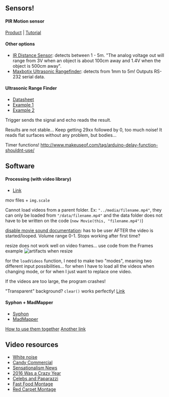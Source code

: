 

## Sensors!

#### PIR Motion sensor
[Product](https://www.adafruit.com/product/189) | [Tutorial](https://learn.adafruit.com/pir-passive-infrared-proximity-motion-sensor)

#### Other options
- [IR Distance Sensor](https://www.adafruit.com/product/1568): detects between 1 - 5m. "The analog voltage out will range from 3V when an object is about 100cm away and 1.4V when the object is 500cm away".
- [Maxbotix Ultrasonic Rangefinder](https://www.adafruit.com/product/984): detects from 1mm to 5m! Outputs RS-232 serial data.

#### Ultrasonic Range Finder
- [Datasheet](https://cdn.sparkfun.com/datasheets/Sensors/Proximity/HCSR04.pdf)
- [Example 1](http://www.instructables.com/id/Simple-Arduino-and-HC-SR04-Example/)
- [Example 2](http://tinkersphere.com/documents/TS-126UltrasonicArduinoSketch.txt)

Trigger sends the signal and echo reads the result.

Results are not stable... Keep getting 29xx followed by 0, too much noise! It reads flat surfaces without any problem, but bodies...

Timer functions! http://www.makeuseof.com/tag/arduino-delay-function-shouldnt-use/


## Software

#### Processing (with video library)
- [Link](https://processing.org/)

mov files + `img.scale`

Cannot load videos from a parent folder. Ex: `"../media/filename.mp4"`, they can only be loaded from `"/data/filename.mp4"` and the data folder does not have to be written on the code (`new Movie(this, "filename.mp4")`)

[disable movie sound documentation](https://forum.processing.org/one/topic/how-disable-sound-in-movie.html): has to be user AFTER the video is started/looped. Volume range 0-1. Stops working after first time?

resize does not work well on video frames... use code from the Frames example
![artifacts when resize]()

for the `loadVideos` function, I need to make two "modes", meaning two different input possibilities... for when I have to load all the videos when changing mode, or for when I just want to replace one video.

If the videos are too large, the program crashes!

"Transparent" background? `clear()` works perfectly! [Link](https://forum.processing.org/one/topic/pgraphics-transparency.html)


#### Syphon + MadMapper
- [Syphon](http://syphon.v002.info/)
- [MadMapper](http://madmapper.com/)

[How to use them together](https://www.youtube.com/watch?v=ItfCvU6jc5E)
[Another link](https://socram484.wordpress.com/2013/09/12/using-syphon-with-processing-into-madmapper/)

## Video resources
- [White noise](https://www.youtube.com/watch?v=DH0BQtwEAsM)
- [Candy Commercial](https://youtu.be/kL_HLhT_UfM)
- [Sensationalism News](https://youtu.be/cXc5fn6b9RI)
- [2016 Was a Crazy Year](https://youtu.be/WZ70d0TWWdU)
- [Celebs and Paparazzi](https://youtu.be/-tPuFrcNAqg)
- [Fast Food Montage](https://youtu.be/lFDnf4bWanQ)
- [Red Carpet Montage](https://youtu.be/GLvtw6sh1j4)






